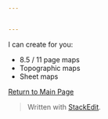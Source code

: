 ```yaml
---


---
```


<p>I can create for you:</p>
<ul>
<li>8.5 / 11 page maps</li>
<li>Topographic maps</li>
<li>Sheet maps</li>
</ul>
<p><a href="https://chewitt4.github.io/GISConsultant/">Return to Main Page</a></p>
<blockquote>
<p>Written with <a href="https://stackedit.io/">StackEdit</a>.</p>
</blockquote>

